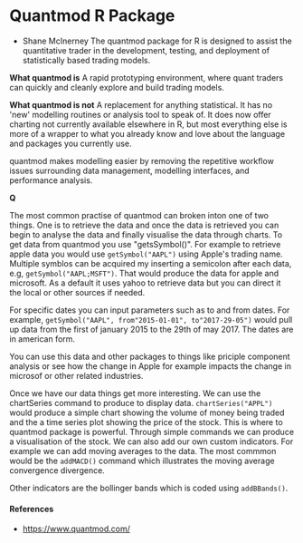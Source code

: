 Quantmod R Package
===============
* Shane McInerney
The quantmod package for R is designed to assist the quantitative trader in the development, testing, and deployment of statistically based trading models.

**What quantmod is**
A rapid prototyping environment, where quant traders can quickly and cleanly explore and build trading models.

**What quantmod is not**
A replacement for anything statistical. It has no 'new' modelling routines or analysis tool to speak of. It does now offer charting not currently available elsewhere in R, but most everything else is more of a wrapper to what you already know and love about the language and packages you currently use.

quantmod makes modelling easier by removing the repetitive workflow issues surrounding data management, modelling interfaces, and performance analysis.

**Q**

The most common practise of quantmod can broken inton one of two things. One is to retrieve the data and once the data is retrieved you can begin to analyse the data and finally visualise the data through charts. To get data from quantmod you use "getsSymbol()". For example to retrieve apple data you would use ``getSymbol("AAPL")`` using Apple's trading name. Multiple symblos can be acquired my inserting a semicolon after each data, e.g, ``getSymbol("AAPL;MSFT")``. That would produce the data for apple and microsoft. As a default it uses yahoo to retrieve data but you can direct it the local or other sources if needed.

For specific dates you can input parameters such as to and from dates. For example,
``getSymbol("AAPL", from"2015-01-01", to"2017-29-05")`` would pull up data from the first of january 2015 to the 29th of may 2017. The dates are in american form.

You can use this data and other packages to things like priciple component analysis or see how the change in Apple for example impacts the change in microsof or other related industries.

Once we have our data things get more interesting. We can use the chartSeries command to produce to display data. 
 ``chartSeries("APPL")`` would produce a simple chart showing the volume of money being traded and the a time series plot showing the price of the stock. This is where to quantmod package is powerful. Through simple commands we can produce a visualisation of the stock. We can also add our own custom indicators. For example we can add moving averages to the data. The most commmon would be the ``addMACD()`` command which illustrates the moving average convergence divergence.

Other indicators are the bollinger bands which is coded using ``addBBands()``.



#### References
* https://www.quantmod.com/
